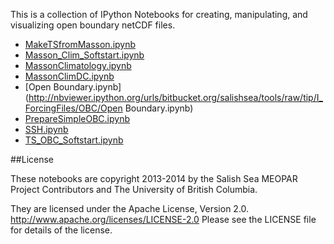 This is a collection of IPython Notebooks for creating,
manipulating, and visualizing open boundary netCDF files.

* [MakeTSfromMasson.ipynb](http://nbviewer.ipython.org/urls/bitbucket.org/salishsea/tools/raw/tip/I_ForcingFiles/OBC/MakeTSfromMasson.ipynb)
* [Masson_Clim_Softstart.ipynb](http://nbviewer.ipython.org/urls/bitbucket.org/salishsea/tools/raw/tip/I_ForcingFiles/OBC/Masson_Clim_Softstart.ipynb)
* [MassonClimatology.ipynb](http://nbviewer.ipython.org/urls/bitbucket.org/salishsea/tools/raw/tip/I_ForcingFiles/OBC/MassonClimatology.ipynb)
* [MassonClimDC.ipynb](http://nbviewer.ipython.org/urls/bitbucket.org/salishsea/tools/raw/tip/I_ForcingFiles/OBC/MassonClimDC.ipynb)
* [Open Boundary.ipynb](http://nbviewer.ipython.org/urls/bitbucket.org/salishsea/tools/raw/tip/I_ForcingFiles/OBC/Open Boundary.ipynb)
* [PrepareSimpleOBC.ipynb](http://nbviewer.ipython.org/urls/bitbucket.org/salishsea/tools/raw/tip/I_ForcingFiles/OBC/PrepareSimpleOBC.ipynb)
* [SSH.ipynb](http://nbviewer.ipython.org/urls/bitbucket.org/salishsea/tools/raw/tip/I_ForcingFiles/OBC/SSH.ipynb)
* [TS_OBC_Softstart.ipynb](http://nbviewer.ipython.org/urls/bitbucket.org/salishsea/tools/raw/tip/I_ForcingFiles/OBC/TS_OBC_Softstart.ipynb)

##License

These notebooks are copyright 2013-2014
by the Salish Sea MEOPAR Project Contributors
and The University of British Columbia.

They are licensed under the Apache License, Version 2.0.
http://www.apache.org/licenses/LICENSE-2.0
Please see the LICENSE file for details of the license.
